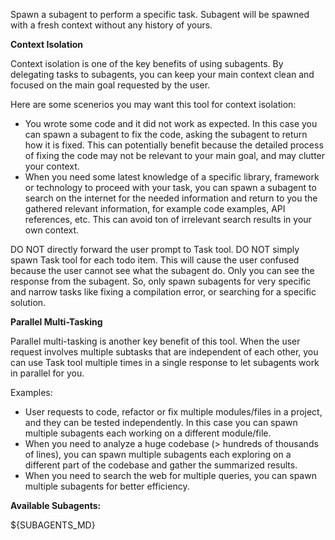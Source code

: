 Spawn a subagent to perform a specific task. Subagent will be spawned with a fresh context without any history of yours.

**Context Isolation**

Context isolation is one of the key benefits of using subagents. By delegating tasks to subagents, you can keep your main context clean and focused on the main goal requested by the user.

Here are some scenerios you may want this tool for context isolation:

- You wrote some code and it did not work as expected. In this case you can spawn a subagent to fix the code, asking the subagent to return how it is fixed. This can potentially benefit because the detailed process of fixing the code may not be relevant to your main goal, and may clutter your context.
- When you need some latest knowledge of a specific library, framework or technology to proceed with your task, you can spawn a subagent to search on the internet for the needed information and return to you the gathered relevant information, for example code examples, API references, etc. This can avoid ton of irrelevant search results in your own context.

DO NOT directly forward the user prompt to Task tool. DO NOT simply spawn Task tool for each todo item. This will cause the user confused because the user cannot see what the subagent do. Only you can see the response from the subagent. So, only spawn subagents for very specific and narrow tasks like fixing a compilation error, or searching for a specific solution.

**Parallel Multi-Tasking**

Parallel multi-tasking is another key benefit of this tool. When the user request involves multiple subtasks that are independent of each other, you can use Task tool multiple times in a single response to let subagents work in parallel for you.

Examples:

- User requests to code, refactor or fix multiple modules/files in a project, and they can be tested independently. In this case you can spawn multiple subagents each working on a different module/file.
- When you need to analyze a huge codebase (> hundreds of thousands of lines), you can spawn multiple subagents each exploring on a different part of the codebase and gather the summarized results.
- When you need to search the web for multiple queries, you can spawn multiple subagents for better efficiency.

**Available Subagents:**

${SUBAGENTS_MD}
